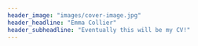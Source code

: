 ```yaml
---
header_image: "images/cover-image.jpg"
header_headline: "Emma Collier"
header_subheadline: "Eventually this will be my CV!"
---
```

